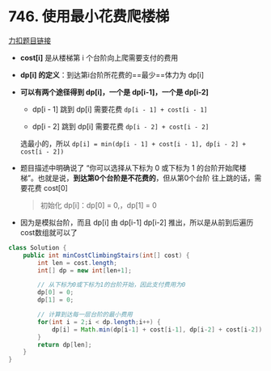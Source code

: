 # 746. 使用最小花费爬楼梯

[力扣题目链接](https://leetcode.cn/problems/min-cost-climbing-stairs/description/)

+ **cost[i]** 是从楼梯第 i 个台阶向上爬需要支付的费用

+ **dp[i] 的定义**：到达第i台阶所花费的==最少==体力为 dp[i]

+ **可以有两个途径得到 dp[i]，一个是 dp[i-1]，一个是 dp[i-2]**

  + dp[i - 1] 跳到 dp[i] 需要花费 `dp[i - 1] + cost[i - 1]`

  + dp[i - 2] 跳到 dp[i] 需要花费 `dp[i - 2] + cost[i - 2]`

  选最小的，所以 `dp[i] = min(dp[i - 1] + cost[i - 1], dp[i - 2] + cost[i - 2])`

+ 题目描述中明确说了 “你可以选择从下标为 0 或下标为 1 的台阶开始爬楼梯”。也就是说，**到达第0个台阶是不花费的**，但从第0个台阶 往上跳的话，需要花费 cost[0]

  > 初始化 dp[i]：dp[0] = 0,，dp[1] = 0

+ 因为是模拟台阶，而且 dp[i] 由 dp[i-1] dp[i-2] 推出，所以是从前到后遍历cost数组就可以了

```java
class Solution {
    public int minCostClimbingStairs(int[] cost) {
        int len = cost.length;
        int[] dp = new int[len+1];

        // 从下标为0或下标为1的台阶开始，因此支付费用为0
        dp[0] = 0;
        dp[1] = 0;

        // 计算到达每一层台阶的最小费用
        for(int i = 2;i < dp.length;i++) {
            dp[i] = Math.min(dp[i-1] + cost[i-1], dp[i-2] + cost[i-2]);
        }
        return dp[len];
    }
}
```

